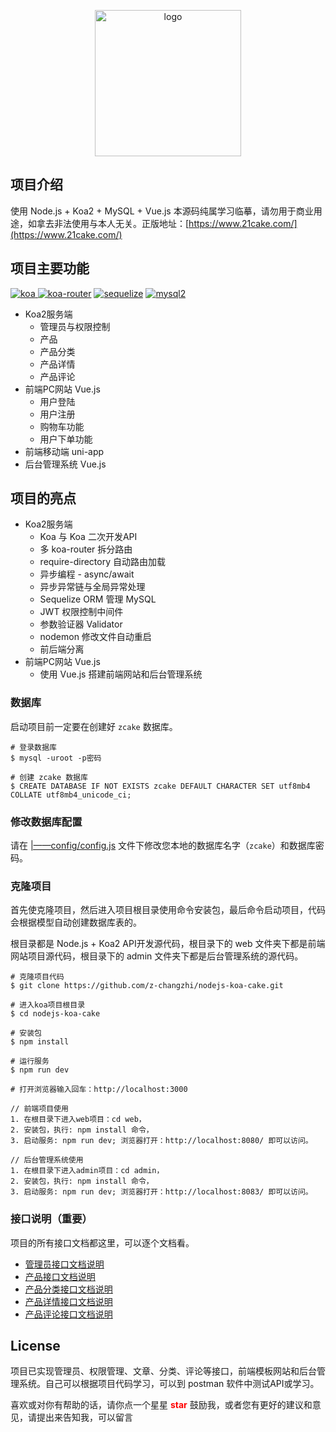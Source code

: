 <p align="center"><a href="https://www.21cake.com/" target="_blank" rel="noopener noreferrer"><img width="234" src="http://static.21cake.com/themes/site/img/logo.png" alt="logo"></a></p>

## 项目介绍

使用 Node.js + Koa2 + MySQL + Vue.js 本源码纯属学习临摹，请勿用于商业用途，如拿去非法使用与本人无关。正版地址：[https://www.21cake.com/](https://www.21cake.com/)

## 项目主要功能

[![koa](https://img.shields.io/badge/koa-%5E2.7.0-brightgreen.svg) ](https://www.npmjs.com/package/koa)
[![koa-router](https://img.shields.io/badge/koa--router-%5E7.4.0-brightgreen.svg)](https://www.npmjs.com/package/koa-router)
[![sequelize](https://img.shields.io/badge/sequelize-%5E5.6.1-brightgreen.svg)](https://www.npmjs.com/package/sequelize)
[![mysql2](https://img.shields.io/badge/mysql2-%5E1.6.5-brightgreen.svg)](https://www.npmjs.com/package/mysql2)

- Koa2服务端
    - 管理员与权限控制
    - 产品
    - 产品分类
    - 产品详情
    - 产品评论
- 前端PC网站 Vue.js
    - 用户登陆
    - 用户注册
    - 购物车功能
    - 用户下单功能
- 前端移动端 uni-app
- 后台管理系统 Vue.js

## 项目的亮点
- Koa2服务端
    - Koa 与 Koa 二次开发API
    - 多 koa-router 拆分路由
    - require-directory 自动路由加载
    - 异步编程 - async/await
    - 异步异常链与全局异常处理
    - Sequelize ORM 管理 MySQL
    - JWT 权限控制中间件
    - 参数验证器 Validator 
    - nodemon 修改文件自动重启
    - 前后端分离
- 前端PC网站 Vue.js
    - 使用 Vue.js 搭建前端网站和后台管理系统


### 数据库
启动项目前一定要在创建好 `zcake` 数据库。
```
# 登录数据库
$ mysql -uroot -p密码

# 创建 zcake 数据库
$ CREATE DATABASE IF NOT EXISTS zcake DEFAULT CHARACTER SET utf8mb4 COLLATE utf8mb4_unicode_ci;
```

### 修改数据库配置
请在 [|——config/config.js](https://github.com/liangfengbo/nodejs-koa-cake/cake/master/config/config.js) 文件下修改您本地的数据库名字（`zcake`）和数据库密码。

### 克隆项目
首先使克隆项目，然后进入项目根目录使用命令安装包，最后命令启动项目，代码会根据模型自动创建数据库表的。

根目录都是 Node.js + Koa2 API开发源代码，根目录下的 web 文件夹下都是前端网站项目源代码，根目录下的 admin 文件夹下都是后台管理系统的源代码。


```
# 克隆项目代码
$ git clone https://github.com/z-changzhi/nodejs-koa-cake.git

# 进入koa项目根目录
$ cd nodejs-koa-cake

# 安装包
$ npm install

# 运行服务
$ npm run dev

# 打开浏览器输入回车：http://localhost:3000

// 前端项目使用
1. 在根目录下进入web项目：cd web，
2. 安装包，执行: npm install 命令，
3. 启动服务: npm run dev; 浏览器打开：http://localhost:8080/ 即可以访问。

// 后台管理系统使用
1. 在根目录下进入admin项目：cd admin，
2. 安装包，执行: npm install 命令，
3. 启动服务: npm run dev; 浏览器打开：http://localhost:8083/ 即可以访问。
```

### 接口说明（重要）
项目的所有接口文档都这里，可以逐个文档看。
- [管理员接口文档说明](./doc/admin.md)
- [产品接口文档说明](./doc/article.md)
- [产品分类接口文档说明](./doc/category.md)
- [产品详情接口文档说明](./doc/category.md)
- [产品评论接口文档说明](./doc/comments.md)

## License

项目已实现管理员、权限管理、文章、分类、评论等接口，前端模板网站和后台管理系统。自己可以根据项目代码学习，可以到 postman 软件中测试API或学习。

喜欢或对你有帮助的话，请你点一个星星 <strong style='color:red;'>star</strong> 鼓励我，或者您有更好的建议和意见，请提出来告知我，可以留言 
